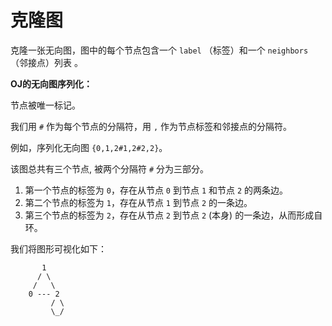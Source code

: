 # 克隆图

克隆一张无向图，图中的每个节点包含一个 `label` （标签）和一个 `neighbors` （邻接点）列表 。

**OJ的无向图序列化：**

节点被唯一标记。

我们用 `#` 作为每个节点的分隔符，用 `,` 作为节点标签和邻接点的分隔符。

例如，序列化无向图 `{0,1,2#1,2#2,2}`。

该图总共有三个节点, 被两个分隔符  `#` 分为三部分。 

  1. 第一个节点的标签为 `0`，存在从节点 `0` 到节点 `1` 和节点 `2` 的两条边。
  1. 第二个节点的标签为 `1`，存在从节点 `1` 到节点 `2` 的一条边。
  1. 第三个节点的标签为 `2`，存在从节点 `2` 到节点 `2` (本身) 的一条边，从而形成自环。

我们将图形可视化如下：

           1
          / \
         /   \
        0 --- 2
             / \
             \_/